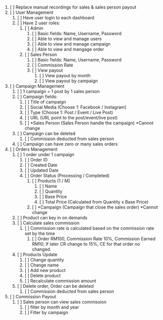1. [ ] Replace manual recordings for sales & sales person payout
2. [ ] User Management
   1. [ ] Have user login to each dashboard
   2. [ ] Have 2 user roles:
      1. [ ] Admin
         1. [ ] Basic fields: Name, Username, Password
         2. [ ] Able to view and manage users
         3. [ ] Able to view and manage campaign
         4. [ ] Able to view and mangage order
      2. [ ] Sales Person
         1. [ ] Basic fields: Name, Username, Password
         2. [ ] Commission Rate
         3. [ ] View payout
            1. [ ] View payout by month
            2. [ ] View payout by campaign
3. [ ] Campaign Management
   1. [ ] 1 campaign = 1 post by 1 sales person
   2. [ ] Campaign fields:
      1. [ ] Title of campaign
      2. [ ] Social Media (Choose 1: Facebook / Instagram)
      3. [ ] Type (Choose 1: Post / Event / Live Post)
      4. [ ] URL (URL point to the post/event/live post)
      5. [ ] *Sales Person (Sales Person handle the campaign) *Cannot change
   3. [ ] Campaign can be deleted
      1. [ ] Commission deducted from sales person
   4. [ ] Campaign can have zero or many sales orders
4. [ ] Orders Management
   1. [ ] 1 order under 1 campaign
      1. [ ] Order ID
      2. [ ] Created Date
      3. [ ] Updated Date
      4. [ ] Order Status (Processing / Completed)
         1. [ ] Products (1 / M)
            1. [ ] Name
            2. [ ] Quantity
            3. [ ] Base Price
            4. [ ] Total Price (Calculated from Quantity x Base Price)
         2. [ ] *Campaign (Campaign that close the sales order) *Cannot change
   2. [ ] Product can key in on demands
   3. [ ] Calculate sales commission
      1. [ ] Commission rate is calculated based on the commission rate set by the time
         1. [ ] Order RM100, Commission Rate 10%, Commission Earned RM10; If later CR change to 15%, CE for that order no changed.
   4. [ ] Products Update
      1. [ ] Change quantity
      2. [ ] Change name
      3. [ ] Add new product
      4. [ ] Delete product
      5. [ ] Recalculate commission amount
   5. [ ] Delete order, Order can be deleted
      1. [ ] Commission deducted from sales person
5. [ ] Commission Payout
   1. [ ] Sales person can view sales commission
      1. [ ] filter by month and year
      2. [ ] Filter by campaign

